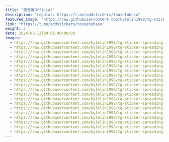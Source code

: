 ```yaml
---
title: "東雪蓮Official"
description: "regular: https://t.me/addstickers/tousetuhasu"
featured_image: "https://raw.githubusercontent.com/kylelin1998/tg-sticker-spreading-worldwide-images/main/img/deb9b54d-5ed7-4da0-b5a7-5b66ddf78f0c.jpg"
link: "https://t.me/addstickers/tousetuhasu"
weight: 3
date: 2024-03-12T08:01:40+08:00
images:
  - https://raw.githubusercontent.com/kylelin1998/tg-sticker-spreading-worldwide-images/main/img/deb9b54d-5ed7-4da0-b5a7-5b66ddf78f0c.jpg
  - https://raw.githubusercontent.com/kylelin1998/tg-sticker-spreading-worldwide-images/main/img/2442cd13-6699-40a2-bb9a-f99f5b5dd235.jpg
  - https://raw.githubusercontent.com/kylelin1998/tg-sticker-spreading-worldwide-images/main/img/158ca25c-1aed-4b8c-8be0-0700e2e1df67.jpg
  - https://raw.githubusercontent.com/kylelin1998/tg-sticker-spreading-worldwide-images/main/img/fbc9328d-83b7-4410-8ba8-8f0f7202ccf4.jpg
  - https://raw.githubusercontent.com/kylelin1998/tg-sticker-spreading-worldwide-images/main/img/78229fa5-2825-4ca8-8f92-8f28f24b3ae6.jpg
  - https://raw.githubusercontent.com/kylelin1998/tg-sticker-spreading-worldwide-images/main/img/52414849-b051-4373-bd0c-ae6a8f1edf6e.jpg
  - https://raw.githubusercontent.com/kylelin1998/tg-sticker-spreading-worldwide-images/main/img/54a79ee0-681b-4df3-8c30-b2af0b236f78.jpg
  - https://raw.githubusercontent.com/kylelin1998/tg-sticker-spreading-worldwide-images/main/img/842af790-debd-4f3a-93b4-ea54cf26d480.jpg
  - https://raw.githubusercontent.com/kylelin1998/tg-sticker-spreading-worldwide-images/main/img/c3858473-a355-43cf-b098-fc0e894b76ca.jpg
  - https://raw.githubusercontent.com/kylelin1998/tg-sticker-spreading-worldwide-images/main/img/6beabea4-a153-440b-a798-3921624eb1a4.jpg
  - https://raw.githubusercontent.com/kylelin1998/tg-sticker-spreading-worldwide-images/main/img/878877d5-c90d-4086-8976-5c9a6d39f909.jpg
  - https://raw.githubusercontent.com/kylelin1998/tg-sticker-spreading-worldwide-images/main/img/b105714a-db31-47fa-a87f-d1b6a6cebed7.jpg
  - https://raw.githubusercontent.com/kylelin1998/tg-sticker-spreading-worldwide-images/main/img/9aa16166-31bf-4fc7-aa95-c23f0f8471c1.jpg
  - https://raw.githubusercontent.com/kylelin1998/tg-sticker-spreading-worldwide-images/main/img/e9900d32-3db5-4ce5-bc90-5be42345c6f9.jpg
  - https://raw.githubusercontent.com/kylelin1998/tg-sticker-spreading-worldwide-images/main/img/c9ebd0b6-3bee-4809-b1e9-0a29b301ceb0.jpg
  - https://raw.githubusercontent.com/kylelin1998/tg-sticker-spreading-worldwide-images/main/img/fc9bbc82-b284-47a4-ae47-8270d0207b96.jpg
  - https://raw.githubusercontent.com/kylelin1998/tg-sticker-spreading-worldwide-images/main/img/74c5ee63-c990-4fb6-b6d4-018372bff488.jpg
  - https://raw.githubusercontent.com/kylelin1998/tg-sticker-spreading-worldwide-images/main/img/4fc4ef1d-a5b0-4756-8238-db54a1c7a93d.jpg
  - https://raw.githubusercontent.com/kylelin1998/tg-sticker-spreading-worldwide-images/main/img/b68fc87f-82cb-400d-8bbd-3659a66a6e89.jpg
  - https://raw.githubusercontent.com/kylelin1998/tg-sticker-spreading-worldwide-images/main/img/16572bfe-f1a4-4d7b-a9ba-ab4a6a169f0b.jpg
---
```


